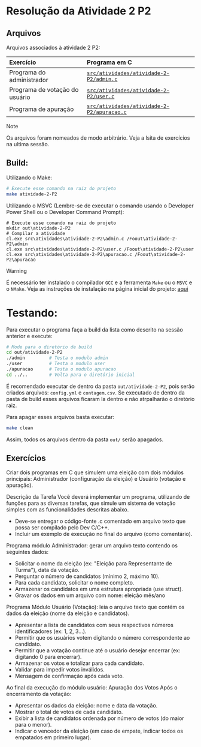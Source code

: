 # Resolução da Atividade 2 P2

## Arquivos
Arquivos associados à atividade 2 P2:

| Exercício | Programa em C |
| :- | :- |
| Programa do administrador | [`src/atividades/atividade-2-P2/admin.c`](/src/atividades/atividade-2-P2/admin.c) |
| Programa de votação do usuário | [`src/atividades/atividade-2-P2/user.c`](/src/atividades/atividade-2-P2/user.c) |
| Programa de apuração | [`src/atividades/atividade-2-P2/apuracao.c`](/src/atividades/atividade-2-P2/apuracao.c) |

> [!NOTE]
> Os arquivos foram nomeados de modo arbitrário.
> Veja a lsita de exercícios na ultima sessão.

## Build:
Utilizando o Make:
```sh
# Execute esse comando na raiz do projeto
make atividade-2-P2
```

Utilizando o MSVC (Lembre-se de executar o comando usando o Developer Power Shell ou o Developer Command Prompt):
```pwsh
# Execute esse comando na raiz do projeto
mkdir out\atividade-2-P2
# Compilar a atividade
cl.exe src\atividades\atividade-2-P2\admin.c /Foout\atividade-2-P2\admin
cl.exe src\atividades\atividade-2-P2\user.c /Foout\atividade-2-P2\user
cl.exe src\atividades\atividade-2-P2\apuracao.c /Foout\atividade-2-P2\apuracao
```

> [!WARNING]
> É necessário ter instalado o compilador `GCC` e a ferramenta `Make` ou o `MSVC` e o `NMake`.
> Veja as instruções de instalação na página inicial do projeto: [aqui](../README.md/#compiladores)

# Testando:
Para executar o programa faça a build da lista como descrito na sessão anterior e execute:
```bash
# Mode para o diretório de build
cd out/atividade-2-P2
./admin         # Testa o modulo admin
./user          # Testa o modulo user
./apuracao      # Testa o modulo apuracao
cd ../..        # Volta para o diretório inicial
```
É recomendado executar de dentro da pasta `out/atividade-2-P2`, pois serão criados
arquivos: `config.yml` e `contagem.csv`. Se executado de dentro da pasta de build
esses arquivos ficaram la dentro e não atrpalharão o diretório raiz.

Para apagar esses arquivos basta executar:
```bash
make clean
```
Assim, todos os arquivos dentro da pasta `out/` serão apagados.

## Exercícios
Criar dois programas em C que simulem uma eleição com dois módulos principais:
Administrador (configuração da eleição) e Usuário (votação e apuração).

Descrição da Tarefa
Você deverá implementar um programa, utilizando de funções para as diversas
tarefas, que simule um sistema de votação simples com as funcionalidades descritas abaixo.

- Deve-se entregar o código-fonte .c comentado em
arquivo texto que possa ser compilado pelo Dev C/C++.
- Incluir um exemplo de execução no final do arquivo (como
comentário).

Programa módulo Administrador: gerar um arquivo texto
contendo os seguintes dados:

- Solicitar o nome da eleição (ex: "Eleição para Representante de Turma"), data da votação.
- Perguntar o número de candidatos (mínimo 2, máximo 10).
- Para cada candidato, solicitar o nome completo.
- Armazenar os candidatos em uma estrutura apropriada (use struct).
- Gravar os dados em um arquivo com nome: eleição mês/ano

Programa Módulo Usuário (Votação): leia o arquivo texto que contém os dados da
eleição (nome da eleição e candidatos).

- Apresentar a lista de candidatos com seus respectivos números identificadores (ex: 1, 2, 3...).
- Permitir que os usuários votem digitando o número correspondente ao candidato.
- Permitir que a votação continue até o usuário desejar encerrar (ex: digitando 0 para encerrar).
- Armazenar os votos e totalizar para cada candidato.
- Validar para impedir votos inválidos.
- Mensagem de confirmação após cada voto.

Ao final da execução do módulo usuário:
Apuração dos Votos Após o encerramento da votação:

- Apresentar os dados da eleição: nome e data da votação.
- Mostrar o total de votos de cada candidato.
- Exibir a lista de candidatos ordenada por número de votos (do maior para o menor).
- Indicar o vencedor da eleição (em caso de empate, indicar todos os empatados em primeiro lugar).

